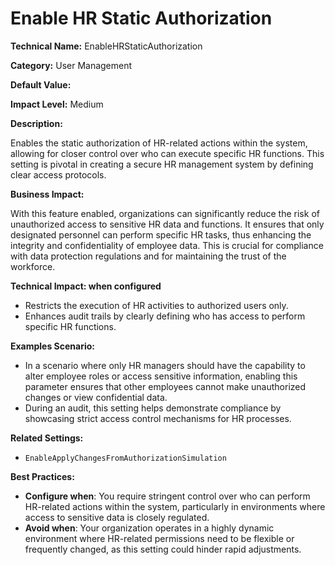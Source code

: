 # Enable HR Static Authorization

**Technical Name:** EnableHRStaticAuthorization

**Category:** User Management

**Default Value:** 

**Impact Level:** Medium

**Description:**

Enables the static authorization of HR-related actions within the system, allowing for closer control over who can execute specific HR functions. This setting is pivotal in creating a secure HR management system by defining clear access protocols.

**Business Impact:**

With this feature enabled, organizations can significantly reduce the risk of unauthorized access to sensitive HR data and functions. It ensures that only designated personnel can perform specific HR tasks, thus enhancing the integrity and confidentiality of employee data. This is crucial for compliance with data protection regulations and for maintaining the trust of the workforce.

**Technical Impact: when configured**

- Restricts the execution of HR activities to authorized users only.
- Enhances audit trails by clearly defining who has access to perform specific HR functions.

**Examples Scenario:**

- In a scenario where only HR managers should have the capability to alter employee roles or access sensitive information, enabling this parameter ensures that other employees cannot make unauthorized changes or view confidential data.
- During an audit, this setting helps demonstrate compliance by showcasing strict access control mechanisms for HR processes.

**Related Settings:** 

- `EnableApplyChangesFromAuthorizationSimulation`

**Best Practices:**

- **Configure when**: You require stringent control over who can perform HR-related actions within the system, particularly in environments where access to sensitive data is closely regulated.
- **Avoid when**: Your organization operates in a highly dynamic environment where HR-related permissions need to be flexible or frequently changed, as this setting could hinder rapid adjustments.